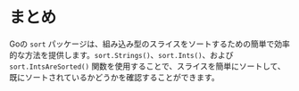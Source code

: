 # まとめ

Goの `sort` パッケージは、組み込み型のスライスをソートするための簡単で効率的な方法を提供します。`sort.Strings()`、`sort.Ints()`、および `sort.IntsAreSorted()` 関数を使用することで、スライスを簡単にソートして、既にソートされているかどうかを確認することができます。
